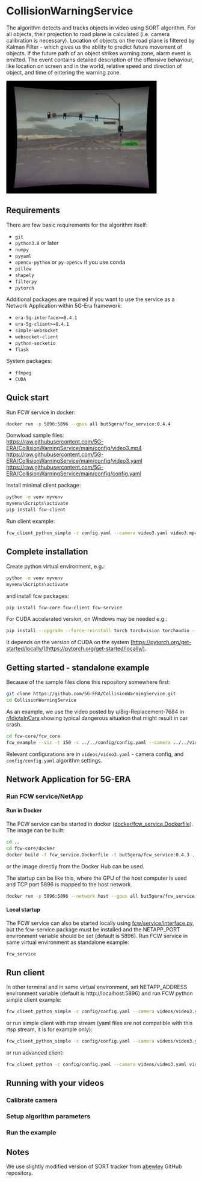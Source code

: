 # CollisionWarningService

The algorithm detects and tracks objects in video using SORT algorithm. For all objects, their projection to road 
plane is calculated (i.e. camera calibration is necessary). Location of objects on the road plane is filtered by 
Kalman Filter - which gives us the ability to predict future movement of objects. If the future path of an object 
strikes warning zone, alarm event is emitted. The event contains detailed description of the offensive behaviour, like 
location on screen and in the world, relative speed and direction of object, and time of entering the warning zone.

![Example](/data/example.gif)

## Requirements

There are few basic requirements for the algorithm itself:
* `git`
* `python3.8` or later
* `numpy`
* `pyyaml`
* `opencv-python` or  `py-opencv` if you use conda
* `pillow`
* `shapely`
* `filterpy`
* `pytorch`

Additional packages are required if you want to use the service as a Network Application within 5G-Era framework:
* `era-5g-interface>=0.4.1`
* `era-5g-client>=0.4.1`
* `simple-websocket`
* `websocket-client`
* `python-socketio`
* `flask`

System packages:
* `ffmpeg`
* `CUDA`

## Quick start

Run FCW service in docker:
```bash
docker run -p 5896:5896 --gpus all but5gera/fcw_service:0.4.4 
```
Donwload sample files:\
https://raw.githubusercontent.com/5G-ERA/CollisionWarningService/main/config/video3.mp4 \
https://raw.githubusercontent.com/5G-ERA/CollisionWarningService/main/config/video3.yaml \
https://raw.githubusercontent.com/5G-ERA/CollisionWarningService/main/config/config.yaml 

Install minimal client package:
```bash
python -m venv myvenv
myvenv\Scripts\activate
pip install fcw-client
```
Run client example:
```bash
fcw_client_python_simple -c config.yaml --camera video3.yaml video3.mp4
```

## Complete installation

Create python virtual environment, e.g.:
```bash
python -m venv myvenv
myvenv\Scripts\activate
```
and install fcw packages:
```bash
pip install fcw-core fcw-client fcw-service
```

For CUDA accelerated version, on Windows may be needed e.g.:
```bash
pip install --upgrade --force-reinstall torch torchvision torchaudio --extra-index-url https://download.pytorch.org/whl/cu118
```
It depends on the version of CUDA on the system [https://pytorch.org/get-started/locally/](https://pytorch.org/get-started/locally/).

## Getting started - standalone example

Because of the sample files clone this repository somewhere first:

```bash
git clone https://github.com/5G-ERA/CollisionWarningService.git
cd CollisionWarningService
```

As an example, we use the video posted by u/Big-Replacement-7684 in 
[r/IdiotsInCars](https://www.reddit.com/r/IdiotsInCars/comments/10vfg5d/if_you_arent_going_to_yield_to_oncoming_traffic) 
showing typical dangerous situation that might result in car crash.

```bash
cd fcw-core/fcw_core
fcw_example --viz -t 150 -c ../../config/config.yaml --camera ../../videos/video3.yaml ../../videos/video3.mp4
```
Relevant configurations are in `videos/video3.yaml` - camera config, and `config/config.yaml` algorithm settings.

## Network Application for 5G-ERA

### Run FCW service/NetApp

#### Run in Docker

The FCW service can be started in docker ([docker/fcw_service.Dockerfile](docker/fcw_service.Dockerfile)).
The image can be built:
```bash
cd ..
cd fcw-core/docker 
docker build -f fcw_service.Dockerfile -t but5gera/fcw_service:0.4.3 . 
```
or the image directly from the Docker Hub can be used.
 
The startup can be like this, where the GPU of the host computer is used and 
TCP port 5896 is mapped to the host network.
```bash
docker run -p 5896:5896 --network host --gpus all but5gera/fcw_service:0.4.3 
```

#### Local startup

The FCW service can also be started locally using [fcw/service/interface.py](fcw/service/interface.py), 
but the fcw-service package must be installed and the NETAPP_PORT environment 
variable should be set (default is 5896).
Run FCW service in same virtual environment as standalone example:

```bash
fcw_service
```

## Run client

In other terminal and in same virtual environment, set NETAPP_ADDRESS environment 
variable (default is http://localhost:5896) and run FCW python simple client example:

```bash
fcw_client_python_simple -c config/config.yaml --camera videos/video3.yaml videos/video3.mp4
```

or run simple client with rtsp stream (yaml files are not compatible with this rtsp stream, it is for example only):

```bash
fcw_client_python_simple -c config/config.yaml --camera videos/video3.yaml rtsp://root:upgm_c4m3r4@upgm-ipkam5.fit.vutbr.cz/axis-media/media.amp
```

or run advanced client:

```bash
fcw_client_python -c config/config.yaml --camera videos/video3.yaml videos/video3.mp4
```

## Running with your videos

### Calibrate camera

### Setup algorithm parameters

### Run the example

## Notes

We use slightly modified version of SORT tracker from [abewley](https://github.com/abewley/sort) GitHub repository.

